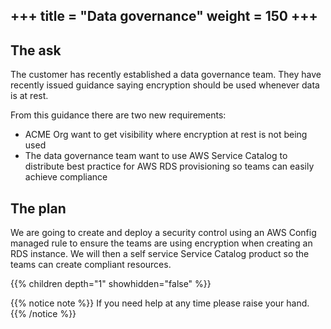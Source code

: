 +++
title = "Data governance"
weight = 150
+++
---

## The ask

The customer has recently established a data governance team.  They have recently issued guidance saying encryption 
should be used whenever data is at rest.

From this guidance there are two new requirements:

- ACME Org want to get visibility where encryption at rest is not being used
- The data governance team want to use AWS Service Catalog to distribute best practice for AWS RDS provisioning so teams can easily achieve compliance 


## The plan

We are going to create and deploy a security control using an AWS Config managed rule to ensure the teams are using 
encryption when creating an RDS instance.  We will then a self service Service Catalog product so the teams can create
compliant resources. 

{{% children depth="1" showhidden="false" %}}

{{% notice note %}}
If you need help at any time please raise your hand.
{{% /notice %}}
